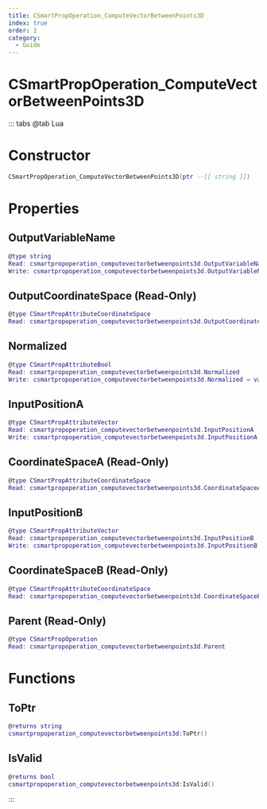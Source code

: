 ```yaml
---
title: CSmartPropOperation_ComputeVectorBetweenPoints3D
index: true
order: 2
category:
  - Guide
---
```


# CSmartPropOperation_ComputeVectorBetweenPoints3D

::: tabs
@tab Lua
# Constructor
```lua
CSmartPropOperation_ComputeVectorBetweenPoints3D(ptr --[[ string ]])
```
# Properties
## OutputVariableName 
```lua
@type string
Read: csmartpropoperation_computevectorbetweenpoints3d.OutputVariableName
Write: csmartpropoperation_computevectorbetweenpoints3d.OutputVariableName = value
```
## OutputCoordinateSpace (Read-Only)
```lua
@type CSmartPropAttributeCoordinateSpace
Read: csmartpropoperation_computevectorbetweenpoints3d.OutputCoordinateSpace
```
## Normalized 
```lua
@type CSmartPropAttributeBool
Read: csmartpropoperation_computevectorbetweenpoints3d.Normalized
Write: csmartpropoperation_computevectorbetweenpoints3d.Normalized = value
```
## InputPositionA 
```lua
@type CSmartPropAttributeVector
Read: csmartpropoperation_computevectorbetweenpoints3d.InputPositionA
Write: csmartpropoperation_computevectorbetweenpoints3d.InputPositionA = value
```
## CoordinateSpaceA (Read-Only)
```lua
@type CSmartPropAttributeCoordinateSpace
Read: csmartpropoperation_computevectorbetweenpoints3d.CoordinateSpaceA
```
## InputPositionB 
```lua
@type CSmartPropAttributeVector
Read: csmartpropoperation_computevectorbetweenpoints3d.InputPositionB
Write: csmartpropoperation_computevectorbetweenpoints3d.InputPositionB = value
```
## CoordinateSpaceB (Read-Only)
```lua
@type CSmartPropAttributeCoordinateSpace
Read: csmartpropoperation_computevectorbetweenpoints3d.CoordinateSpaceB
```
## Parent (Read-Only)
```lua
@type CSmartPropOperation
Read: csmartpropoperation_computevectorbetweenpoints3d.Parent
```
# Functions
## ToPtr
```lua
@returns string
csmartpropoperation_computevectorbetweenpoints3d:ToPtr()
```
## IsValid
```lua
@returns bool
csmartpropoperation_computevectorbetweenpoints3d:IsValid()
```

:::